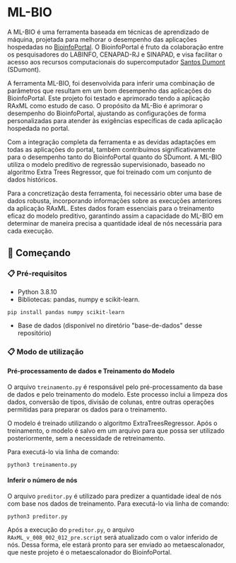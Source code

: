 # ML-BIO

A ML-BIO é uma ferramenta baseada em técnicas de aprendizado de máquina, projetada para melhorar o desempenho das aplicações hospedadas no [BioinfoPortal](https://bioinfo.lncc.br/). O BioinfoPortal é fruto da colaboração entre os pesquisadores do LABINFO, CENAPAD-RJ e SINAPAD, e visa facilitar o acesso aos recursos computacionais do supercomputador [Santos Dumont](https://sdumont.lncc.br/) (SDumont).

A ferramenta ML-BIO, foi desenvolvida para inferir uma combinação de parâmetros que resultam em um bom desempenho das aplicações do BioinfoPortal. Este projeto foi testado e aprimorado tendo a aplicação RAxML como estudo de caso. O propósito da ML-Bio é aprimorar o desempenho do BioinfoPortal, ajustando as configurações de forma personalizadas para atender às exigências específicas de cada aplicação hospedada no portal.

Com a integração completa da ferramenta e as devidas adaptações em todas as aplicações do portal, também contribuímos significativamente para o desempenho tanto do BioinfoPortal quanto do SDumont. A ML-BIO utiliza o modelo preditivo de regressão supervisionado, baseado no algoritmo Extra Trees Regressor, que foi treinado com um conjunto de dados históricos.

Para a concretização desta ferramenta, foi necessário obter uma base de dados robusta, incorporando informações sobre as execuções anteriores da aplicação RAxML. Estes dados foram essenciais para o treinamento eficaz do modelo preditivo, garantindo assim a capacidade do ML-BIO em determinar de maneira precisa a quantidade ideal de nós necessária para cada execução.

## 🚀 Começando
### 📋 Pré-requisitos

* Python 3.8.10 
* Bibliotecas: pandas, numpy e scikit-learn.
```
pip install pandas numpy scikit-learn
```
* Base de dados (disponível no diretório "base-de-dados" desse repositório)

### 📋 Modo de utilização

#### Pré-processamento de dados e Treinamento do Modelo

O arquivo `treinamento.py` é responsável pelo pré-processamento da base de dados e pelo treinamento do modelo. Este processo inclui a limpeza dos dados, conversão de tipos, divisão de colunas, entre outras operações permitidas para preparar os dados para o treinamento.

O modelo é treinado utilizando o algoritmo ExtraTreesRegressor. Após o treinamento, o modelo é salvo em um arquivo para que possa ser utilizado posteriormente, sem a necessidade de retreinamento.

Para executá-lo via linha de comando:
```
python3 treinamento.py
```

#### Inferir o número de nós
O arquivo `preditor.py` é utilizado para predizer a quantidade ideal de nós com base nos dados de treinamento. Para executá-lo via linha de comando:

```
python3 preditor.py
```

Após a execução do `preditor.py`, o arquivo `RAxML_v_008_002_012_pre.script` será atualizado com o valor inferido de nós. Dessa forma, ele estará pronto para ser enviado ao metaescalonador, que neste projeto é o metaescalonador do BioinfoPortal.
